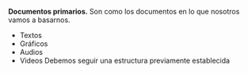 **Documentos primarios.** Son como los documentos en lo que nosotros vamos a basarnos. 
- Textos 
- Gráficos 
- Audios 
- Videos
Debemos seguir una estructura previamente establecida